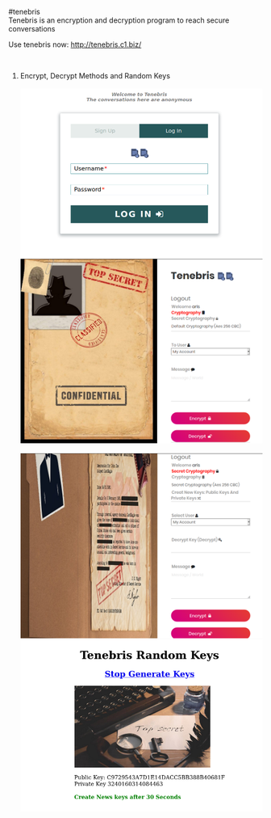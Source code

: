  #tenebris <br>
 Tenebris is an encryption and decryption program to reach secure conversations
  <br>
  
  Use tenebris now: http://tenebris.c1.biz/
  
  <br>
 
1) Encrypt, Decrypt Methods and Random Keys
    <br>    
 ![screenshots/1](screenshots/5.png) 
     <br>
  ![screenshots/1](screenshots/6.png) 
     <br>   
 ![screenshots/1](screenshots/7.png) 
     <br>
 ![screenshots/2](screenshots/4.png)  
  <br>


